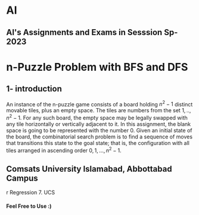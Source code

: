 # AI 
## AI's Assignments and Exams in Sesssion Sp-2023 



# n-Puzzle Problem with BFS and DFS
## 1- introduction
An instance of the n-puzzle game consists of a board holding $n^2-1$ distinct movable tiles, plus an empty space. The tiles are numbers from the set $1,..,n^2-1$. For any such board, the empty space may be legally swapped with any tile horizontally or vertically adjacent to it. In this assignment, the blank space is going to be represented with the number $0$. Given an initial state of the board, the combinatorial search problem is to find a sequence of moves that transitions this state to the goal state; that is, the configuration with all tiles arranged in ascending order $0,1,… ,n^2−1$. 




## Comsats University Islamabad, Abbottabad Campus
r Regression
7. UCS

#### Feel Free to Use :)
